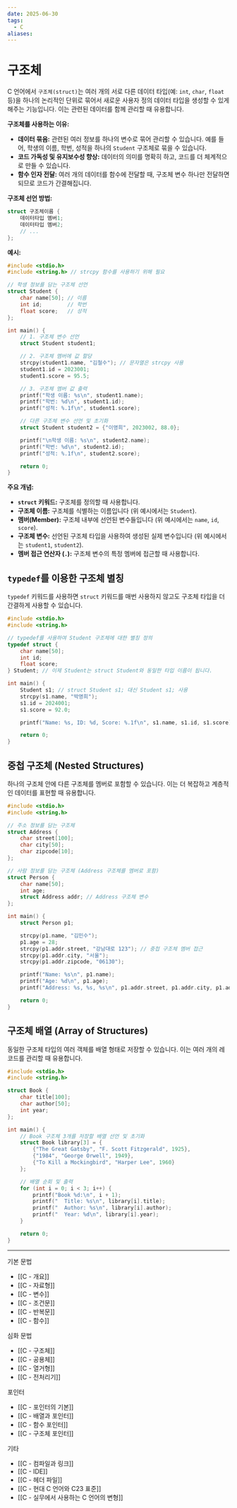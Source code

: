 ```yaml
---
date: 2025-06-30
tags:
  - C
aliases:
---
```


# 구조체

C 언어에서 `구조체(struct)`는 여러 개의 서로 다른 데이터 타입(예: `int`, `char`, `float` 등)을 하나의 논리적인 단위로 묶어서 새로운 사용자 정의 데이터 타입을 생성할 수 있게 해주는 기능입니다. 이는 관련된 데이터를 함께 관리할 때 유용합니다.

**구조체를 사용하는 이유:**

*   **데이터 묶음:** 관련된 여러 정보를 하나의 변수로 묶어 관리할 수 있습니다. 예를 들어, 학생의 이름, 학번, 성적을 하나의 `Student` 구조체로 묶을 수 있습니다.
*   **코드 가독성 및 유지보수성 향상:** 데이터의 의미를 명확히 하고, 코드를 더 체계적으로 만들 수 있습니다.
*   **함수 인자 전달:** 여러 개의 데이터를 함수에 전달할 때, 구조체 변수 하나만 전달하면 되므로 코드가 간결해집니다.

**구조체 선언 방법:**

```c
struct 구조체이름 {
    데이터타입 멤버1;
    데이터타입 멤버2;
    // ...
};
```

**예시:**

```c
#include <stdio.h>
#include <string.h> // strcpy 함수를 사용하기 위해 필요

// 학생 정보를 담는 구조체 선언
struct Student {
    char name[50]; // 이름
    int id;        // 학번
    float score;   // 성적
};

int main() {
    // 1. 구조체 변수 선언
    struct Student student1;

    // 2. 구조체 멤버에 값 할당
    strcpy(student1.name, "김철수"); // 문자열은 strcpy 사용
    student1.id = 2023001;
    student1.score = 95.5;

    // 3. 구조체 멤버 값 출력
    printf("학생 이름: %s\n", student1.name);
    printf("학번: %d\n", student1.id);
    printf("성적: %.1f\n", student1.score);

    // 다른 구조체 변수 선언 및 초기화
    struct Student student2 = {"이영희", 2023002, 88.0};

    printf("\n학생 이름: %s\n", student2.name);
    printf("학번: %d\n", student2.id);
    printf("성적: %.1f\n", student2.score);

    return 0;
}
```

**주요 개념:**

*   **`struct` 키워드:** 구조체를 정의할 때 사용합니다.
*   **구조체 이름:** 구조체를 식별하는 이름입니다 (위 예시에서는 `Student`).
*   **멤버(Member):** 구조체 내부에 선언된 변수들입니다 (위 예시에서는 `name`, `id`, `score`).
*   **구조체 변수:** 선언된 구조체 타입을 사용하여 생성된 실제 변수입니다 (위 예시에서는 `student1`, `student2`).
*   **멤버 접근 연산자 (`.`):** 구조체 변수의 특정 멤버에 접근할 때 사용합니다.

## `typedef`를 이용한 구조체 별칭

`typedef` 키워드를 사용하면 `struct` 키워드를 매번 사용하지 않고도 구조체 타입을 더 간결하게 사용할 수 있습니다.

```c
#include <stdio.h>
#include <string.h>

// typedef를 사용하여 Student 구조체에 대한 별칭 정의
typedef struct {
    char name[50];
    int id;
    float score;
} Student; // 이제 Student는 struct Student와 동일한 타입 이름이 됩니다.

int main() {
    Student s1; // struct Student s1; 대신 Student s1; 사용
    strcpy(s1.name, "박영희");
    s1.id = 2024001;
    s1.score = 92.0;

    printf("Name: %s, ID: %d, Score: %.1f\n", s1.name, s1.id, s1.score);

    return 0;
}
```

## 중첩 구조체 (Nested Structures)

하나의 구조체 안에 다른 구조체를 멤버로 포함할 수 있습니다. 이는 더 복잡하고 계층적인 데이터를 표현할 때 유용합니다.

```c
#include <stdio.h>
#include <string.h>

// 주소 정보를 담는 구조체
struct Address {
    char street[100];
    char city[50];
    char zipcode[10];
};

// 사람 정보를 담는 구조체 (Address 구조체를 멤버로 포함)
struct Person {
    char name[50];
    int age;
    struct Address addr; // Address 구조체 변수
};

int main() {
    struct Person p1;

    strcpy(p1.name, "김민수");
    p1.age = 28;
    strcpy(p1.addr.street, "강남대로 123"); // 중첩 구조체 멤버 접근
    strcpy(p1.addr.city, "서울");
    strcpy(p1.addr.zipcode, "06130");

    printf("Name: %s\n", p1.name);
    printf("Age: %d\n", p1.age);
    printf("Address: %s, %s, %s\n", p1.addr.street, p1.addr.city, p1.addr.zipcode);

    return 0;
}
```

## 구조체 배열 (Array of Structures)

동일한 구조체 타입의 여러 객체를 배열 형태로 저장할 수 있습니다. 이는 여러 개의 레코드를 관리할 때 유용합니다.

```c
#include <stdio.h>
#include <string.h>

struct Book {
    char title[100];
    char author[50];
    int year;
};

int main() {
    // Book 구조체 3개를 저장할 배열 선언 및 초기화
    struct Book library[3] = {
        {"The Great Gatsby", "F. Scott Fitzgerald", 1925},
        {"1984", "George Orwell", 1949},
        {"To Kill a Mockingbird", "Harper Lee", 1960}
    };

    // 배열 순회 및 출력
    for (int i = 0; i < 3; i++) {
        printf("Book %d:\n", i + 1);
        printf("  Title: %s\n", library[i].title);
        printf("  Author: %s\n", library[i].author);
        printf("  Year: %d\n", library[i].year);
    }

    return 0;
}
```

---
 기본 문법
 - [[C - 개요]]
 - [[C - 자료형]]
 - [[C - 변수]]
 - [[C - 조건문]]
 - [[C - 반복문]]
 - [[C - 함수]]

심화 문법
 - [[C - 구조체]]
 - [[C - 공용체]]
 - [[C - 열거형]]
 - [[C - 전처리기]]

 포인터
 - [[C - 포인터의 기본]]
 - [[C - 배열과 포인터]]
 - [[C - 함수 포인터]]
 - [[C - 구조체 포인터]]

 기타
 - [[C - 컴파일과 링크]]
 - [[C - IDE]]
 - [[C - 헤더 파일]]
 - [[C - 현대 C 언어와 C23 표준]]
 - [[C - 실무에서 사용하는 C 언어의 변형]]

```